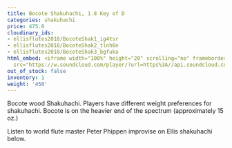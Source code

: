 ```yaml
---
title: Bocote Shakuhachi, 1.8 Key of D
categories: shakuhachi
price: 475.0
cloudinary_ids:
- ellisflutes2018/BocoteShak1_ig4tsr
- ellisflutes2018/BocoteShak2_tlnh6n
- ellisflutes2018/BocoteShak3_bgfuka
html_embed: <iframe width="100%" height="20" scrolling="no" frameborder="no" allow="autoplay"
  src="https://w.soundcloud.com/player/?url=https%3A//api.soundcloud.com/tracks/192693525&color=%23ff5500&inverse=false&auto_play=false&show_user=true"></iframe>
out_of_stock: false
inventory: 1
weight: '450'
---
```


Bocote wood Shakuhachi. Players have different weight preferences for shakuhachi. Bocote is on the heavier end of the spectrum (approximately 15 oz.)

Listen to world flute master Peter Phippen improvise on Ellis shakuhachi below.
